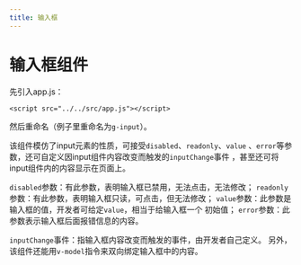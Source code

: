 ```yaml
---
title: 输入框
---
```

# 输入框组件

先引入app.js：
```
<script src="../../src/app.js"></script>
```
然后重命名（例子里重命名为```g-input```）。

该组件模仿了input元素的性质，可接受```disabled```、```readonly```、```value```
、```error```等参数，还可自定义因input组件内容改变而触发的```inputChange```事件
，甚至还可将input组件内的内容显示在页面上。

```disabled```参数：有此参数，表明输入框已禁用，无法点击，无法修改；
```readonly```参数：有此参数，表明输入框只读，可点击，但无法修改；
```value```参数：此参数是输入框的值，开发者可给定```value```，相当于给输入框一个
初始值；
```error```参数：此参数表示输入框后面报错信息的内容。

```inputChange```事件：指输入框内容改变而触发的事件，由开发者自己定义。
另外，该组件还能用```v-model```指令来双向绑定输入框中的内容。


<ClientOnly>
  <input-demos></input-demos>
</ClientOnly>